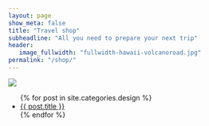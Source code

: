 ```yaml
---
layout: page
show_meta: false
title: "Travel shop"
subheadline: "All you need to prepare your next trip"
header:
   image_fullwidth: "fullwidth-hawaii-volcanoroad.jpg"
permalink: "/shop/"
---
```




<a target="_blank"  href="https://www.amazon.com/gp/product/B019UTI40Y/ref=as_li_tl?ie=UTF8&camp=1789&creative=9325&creativeASIN=B019UTI40Y&linkCode=as2&tag=gdaytravelers-20&linkId=2e631ded73798448099535f0046da3fc"><img border="0" src="//ws-na.amazon-adsystem.com/widgets/q?_encoding=UTF8&MarketPlace=US&ASIN=B019UTI40Y&ServiceVersion=20070822&ID=AsinImage&WS=1&Format=_SL250_&tag=gdaytravelers-20" ></a><img src="//ir-na.amazon-adsystem.com/e/ir?t=gdaytravelers-20&l=am2&o=1&a=B019UTI40Y" width="1" height="1" border="0" alt="" style="border:none !important; margin:0px !important;" />


<ul>
    {% for post in site.categories.design %}
    <li><a href="{{ site.url }}{{ site.baseurl }}{{ post.url }}">{{ post.title }}</a></li>
    {% endfor %}
</ul>
